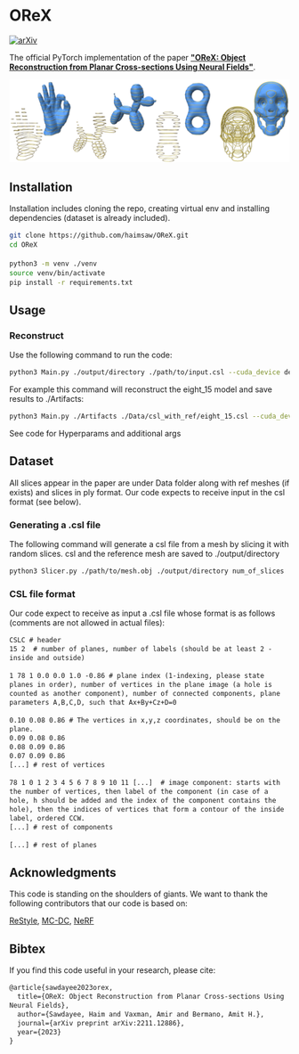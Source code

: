# OReX 
[![arXiv](https://img.shields.io/badge/arXiv-<2211.12886>-<COLOR>.svg)](https://arxiv.org/abs/2211.12886)

The official PyTorch implementation of the paper [**"OReX: Object Reconstruction from Planar Cross-sections Using Neural Fields"**](https://arxiv.org/abs/2211.12886).

[//]: # (![alt text]&#40;https://github.com/haimsaw/CrossSections/blob/Release/teaser.png?raw=true&#41;)
![alt text](https://github.com/haimsaw/OReX/blob/master/teaser.png?raw=true)



## Installation

Installation includes cloning the repo, creating virtual env and installing dependencies (dataset is already included).

```bash
git clone https://github.com/haimsaw/OReX.git
cd OReX

python3 -m venv ./venv
source venv/bin/activate
pip install -r requirements.txt
```

## Usage

### Reconstruct

Use the following command to run the code:

```bash
python3 Main.py ./output/directory ./path/to/input.csl --cuda_device dev_id 
```

For example this command will reconstruct the eight_15 model and save results to ./Artifacts:

```bash
python3 Main.py ./Artifacts ./Data/csl_with_ref/eight_15.csl --cuda_device 0 
```

See code for Hyperparams and additional args

## Dataset
All slices appear in the paper are under Data folder along with ref meshes (if exists) and slices in ply format.
Our code expects to receive input in the csl format (see below).

### Generating a .csl file

The following command will generate a csl file from a mesh by slicing it with random slices. csl and the reference mesh are saved to ./output/directory
```bash
python3 Slicer.py ./path/to/mesh.obj ./output/directory num_of_slices
```

### CSL file format

Our code expect to receive as input a .csl file whose format is as follows (comments are not allowed in actual files): 
```
CSLC # header
15 2  # number of planes, number of labels (should be at least 2 - inside and outside)

1 78 1 0.0 0.0 1.0 -0.86 # plane index (1-indexing, please state planes in order), number of vertices in the plane image (a hole is counted as another component), number of connected components, plane parameters A,B,C,D, such that Ax+By+Cz+D=0

0.10 0.08 0.86 # The vertices in x,y,z coordinates, should be on the plane.
0.09 0.08 0.86
0.08 0.09 0.86
0.07 0.09 0.86
[...] # rest of vertices

78 1 0 1 2 3 4 5 6 7 8 9 10 11 [...]  # image component: starts with the number of vertices, then label of the component (in case of a hole, h should be added and the index of the component contains the hole), then the indices of vertices that form a contour of the inside label, ordered CCW.
[...] # rest of components

[...] # rest of planes
```

## Acknowledgments
This code is standing on the shoulders of giants. We want to thank the following contributors that our code is based on:

[ReStyle](https://github.com/yuval-alaluf/restyle-encoder), [MC-DC](https://github.com/BorisTheBrave/mc-dc), [NeRF](https://github.com/yenchenlin/nerf-pytorch)

## Bibtex
If you find this code useful in your research, please cite:

```
@article{sawdayee2023orex,
  title={OReX: Object Reconstruction from Planar Cross-sections Using Neural Fields},
  author={Sawdayee, Haim and Vaxman, Amir and Bermano, Amit H.},
  journal={arXiv preprint arXiv:2211.12886},
  year={2023}
}
```